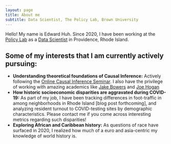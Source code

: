 ```yaml
---
layout: page
title: About me
subtitle: Data Scientist, The Policy Lab, Brown University
---
```


Hello! My name is Edward Huh. 
Since 2020, I have been working at the [Policy Lab](https://thepolicylab.brown.edu/) as a [Data Scientist](https://thepolicylab.brown.edu/team/edward-huh/) in Providence, Rhode Island.

## Some of my interests that I am currently actively pursuing: 
* **Understanding theoretical foundations of Causal Inference:** Actively following the [Online Causal Inference Seminar](https://sites.google.com/view/ocis/home). I also have the privilege of working with amazing academics like [Jake Bowers](http://www.jakebowers.org/) and [Joe Hogan](https://vivo.brown.edu/display/jhogansc)
* **How historic socioeconomic disparities are aggravated during COVID-19:** As part of my job, I have been tracking differences in foot-traffic in among neighborhoods in Rhode Island [blog post forthcoming], and analyzing resident turnout to COVID-testing sites by demographic characteristics. Please contact me if you come across interesting metrics regarding such disparities!
* **Exploring African and Caribbean history:** As questions of race have surfaced in 2020, I realized how much of a euro and asia-centric my knowledge of world history is. 
 